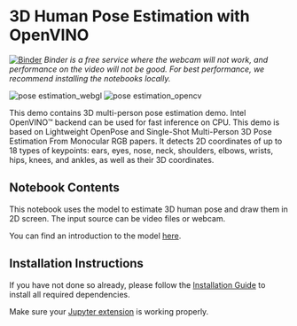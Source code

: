 # 3D Human Pose Estimation with OpenVINO 

[![Binder](https://mybinder.org/badge_logo.svg)](https://mybinder.org/v2/gh/spencergotowork/openvino_notebooks/main)
*Binder is a free service where the webcam will not work, and performance on the video will not be good. For best performance, we recommend installing the notebooks locally.*

![pose estimation_webgl](https://user-images.githubusercontent.com/42672437/183292131-576cc05a-a724-472c-8dc9-f6bc092190bf.gif)
![pose estimation_opencv](https://user-images.githubusercontent.com/42672437/183285240-4ac00639-ceba-4b65-a783-be66a372ac8e.gif)

This demo contains 3D multi-person pose estimation demo. Intel OpenVINO™ backend can be used for fast inference on CPU. This demo is based on Lightweight OpenPose and Single-Shot Multi-Person 3D Pose Estimation From Monocular RGB papers. It detects 2D coordinates of up to 18 types of keypoints: ears, eyes, nose, neck, shoulders, elbows, wrists, hips, knees, and ankles, as well as their 3D coordinates.

## Notebook Contents

This notebook uses the model to estimate 3D human pose and draw them in 2D screen. The input source can be video files or webcam.

You can find an introduction to the model [here](https://github.com/openvinotoolkit/open_model_zoo/tree/master/models/public/human-pose-estimation-3d-0001).

## Installation Instructions

If you have not done so already, please follow the [Installation Guide](../../README.md) to install all required dependencies.

Make sure your [Jupyter extension](https://github.com/jupyter-widgets/pythreejs#jupyterlab) is working properly.
